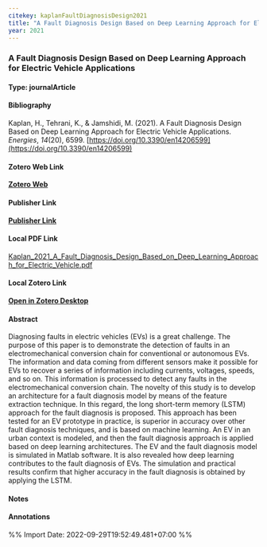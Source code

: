 ```yaml
---
citekey: kaplanFaultDiagnosisDesign2021  
title: "A Fault Diagnosis Design Based on Deep Learning Approach for Electric Vehicle Applications"
year: 2021
---
```


### A Fault Diagnosis Design Based on Deep Learning Approach for Electric Vehicle Applications  

#### Type: journalArticle

#### Bibliography
  
Kaplan, H., Tehrani, K., & Jamshidi, M. (2021). A Fault Diagnosis Design Based on Deep Learning Approach for Electric Vehicle Applications. _Energies_, _14_(20), 6599. [https://doi.org/10.3390/en14206599](https://doi.org/10.3390/en14206599)  
  

#### Zotero Web Link
[**Zotero Web**](http://zotero.org/users/242940/items/TXRSZQZC)  

#### Publisher Link
[**Publisher Link**](https://www.mdpi.com/1996-1073/14/20/6599)  

#### Local PDF Link
[Kaplan_2021_A_Fault_Diagnosis_Design_Based_on_Deep_Learning_Approach_for_Electric_Vehicle.pdf](file:///C:/Users/User/Zotero/storage/QKK8RPDZ/Kaplan_2021_A_Fault_Diagnosis_Design_Based_on_Deep_Learning_Approach_for_Electric_Vehicle.pdf)  

#### Local Zotero Link
[**Open in Zotero Desktop**](zotero://select/library/items/TXRSZQZC)  

#### Abstract

Diagnosing faults in electric vehicles (EVs) is a great challenge. The purpose of this paper is to demonstrate the detection of faults in an electromechanical conversion chain for conventional or autonomous EVs. The information and data coming from different sensors make it possible for EVs to recover a series of information including currents, voltages, speeds, and so on. This information is processed to detect any faults in the electromechanical conversion chain. The novelty of this study is to develop an architecture for a fault diagnosis model by means of the feature extraction technique. In this regard, the long short-term memory (LSTM) approach for the fault diagnosis is proposed. This approach has been tested for an EV prototype in practice, is superior in accuracy over other fault diagnosis techniques, and is based on machine learning. An EV in an urban context is modeled, and then the fault diagnosis approach is applied based on deep learning architectures. The EV and the fault diagnosis model is simulated in Matlab software. It is also revealed how deep learning contributes to the fault diagnosis of EVs. The simulation and practical results confirm that higher accuracy in the fault diagnosis is obtained by applying the LSTM.


#### Notes


#### Annotations


%% Import Date: 2022-09-29T19:52:49.481+07:00 %%
